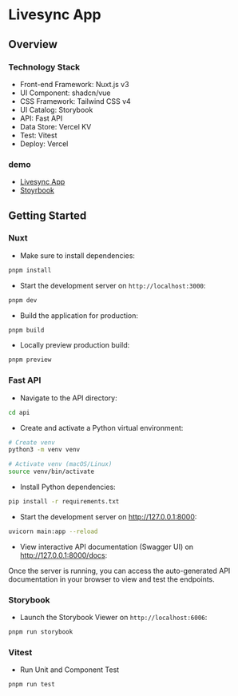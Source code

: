 # Livesync App


## Overview

### Technology Stack

- Front-end Framework: Nuxt.js v3
- UI Component: shadcn/vue
- CSS Framework: Tailwind CSS v4
- UI Catalog: Storybook
- API: Fast API
- Data Store: Vercel KV
- Test: Vitest
- Deploy: Vercel


### demo

- [Livesync App]()
- [Stoyrbook]()

## Getting Started

### Nuxt

- Make sure to install dependencies:

```bash
pnpm install
```

- Start the development server on `http://localhost:3000`:

```bash
pnpm dev
```

- Build the application for production:

```bash
pnpm build
```

- Locally preview production build:

```bash
pnpm preview
```

### Fast API 

- Navigate to the API directory:

```bash
cd api
```

- Create and activate a Python virtual environment:

```bash
# Create venv
python3 -m venv venv

# Activate venv (macOS/Linux)
source venv/bin/activate
```

- Install Python dependencies:

```bash
pip install -r requirements.txt
```

- Start the development server on http://127.0.0.1:8000:

```bash
uvicorn main:app --reload
```
- View interactive API documentation (Swagger UI) on http://127.0.0.1:8000/docs:

Once the server is running, you can access the auto-generated API documentation in your browser to view and test the endpoints.


### Storybook

- Launch the Storybook Viewer on `http://localhost:6006`:

```bash
pnpm run storybook
```


### Vitest

- Run Unit and Component Test

```bash
pnpm run test
```